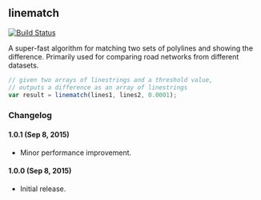 ## linematch

[![Build Status](https://travis-ci.org/mapbox/linematch.svg?branch=master)](https://travis-ci.org/mapbox/linematch)

A super-fast algorithm for matching two sets of polylines and showing the difference.
Primarily used for comparing road networks from different datasets.

```js
// given two arrays of linestrings and a threshold value,
// outputs a difference as an array of linestrings
var result = linematch(lines1, lines2, 0.0001);
```

### Changelog

#### 1.0.1 (Sep 8, 2015)

- Minor performance improvement.

#### 1.0.0 (Sep 8, 2015)

- Initial release.
